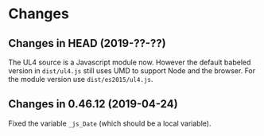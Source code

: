 # Changes

## Changes in HEAD (2019-??-??)

The UL4 source is a Javascript module now. However the default babeled version
in `dist/ul4.js` still uses UMD to support Node and the browser. For the
module version use `dist/es2015/ul4.js`.

## Changes in 0.46.12 (2019-04-24)

Fixed the variable `_js_Date` (which should be a local variable).
